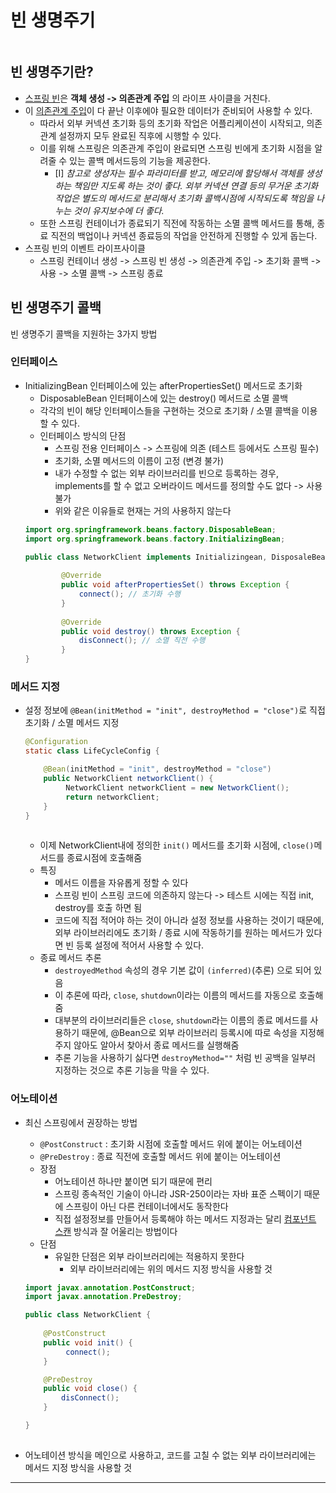 # 빈 생명주기

```table-of-contents
```
## 빈 생명주기란?
- [스프링 빈](스프링%20빈.md)은 **객체 생성 -> 의존관계 주입** 의 라이프 사이클을 거친다.
- 이 [의존관계 주입](../CS/디자인%20패턴/의존관계%20주입.md)이 다 끝난 이후에야 필요한 데이터가 준비되어 사용할 수 있다.
	- 따라서 외부 커넥션 초기화 등의 초기화 작업은 어플리케이션이 시작되고, 의존관계 설정까지 모두 완료된 직후에 시행할 수 있다.
	- 이를 위해 스프링은 의존관계 주입이 완료되면 스프링 빈에게 초기화 시점을 알려줄 수 있는 콜백 메서드등의 기능을 제공한다.
		- [I] *참고로 생성자는 필수 파라미터를 받고, 메모리에 할당해서 객체를 생성하는 책임만 지도록 하는 것이 좋다. 외부 커넥션 연결 등의 무거운 초기화 작업은 별도의 메서드로 분리해서 초기화 콜백시점에 시작되도록 책임을 나누는 것이 유지보수에 더 좋다.*
	- 또한 스프링 컨테이너가 종료되기 직전에 작동하는 소멸 콜백 메서드를 통해, 종료 직전의 백업이나 커넥션 종료등의 작업을 안전하게 진행할 수 있게 돕는다.
- 스프링 빈의 이벤트 라이프사이클
	- 스프링 컨테이너 생성 -> 스프링 빈 생성 -> 의존관계 주입 -> 초기화 콜백 -> 사용 -> 소멸 콜백 -> 스프링 종료

## 빈 생명주기 콜백

빈 생명주기 콜백을 지원하는 3가지 방법
### 인터페이스

- InitializingBean 인터페이스에 있는 afterPropertiesSet() 메서드로 초기화
	- DisposableBean 인터페이스에 있는 destroy() 메서드로 소멸 콜백
	- 각각의 빈이 해당 인터페이스들을 구현하는 것으로 초기화 / 소멸 콜백을 이용할 수 있다.
	- 인터페이스 방식의 단점
		- 스프링 전용 인터페이스 -> 스프링에 의존 (테스트 등에서도 스프링 필수)
		- 초기화, 소멸 메서드의 이름이 고정 (변경 불가)
		- 내가 수정할 수 없는 외부 라이브러리를 빈으로 등록하는 경우, implements를 할 수 없고 오버라이드 메서드를 정의할 수도 없다 -> 사용불가
		- 위와 같은 이유들로 현재는 거의 사용하지 않는다
	```java
	import org.springframework.beans.factory.DisposableBean;
	import org.springframework.beans.factory.InitializingBean;
	
	public class NetworkClient implements Initializingean, DisposaleBean {
		    
		    @Override    
		    public void afterPropertiesSet() throws Exception {
				connect(); // 초기화 수행
			}
			
			@Override
		    public void destroy() throws Exception {
		        disConnect(); // 소멸 직전 수행
		    }
	}

	```

### 메서드 지정

- 설정 정보에 `@Bean(initMethod = "init", destroyMethod = "close")`로 직접 초기화 / 소멸 메서드 지정
	```java
	@Configuration 
	static class LifeCycleConfig {

	    @Bean(initMethod = "init", destroyMethod = "close")
	    public NetworkClient networkClient() {
	         NetworkClient networkClient = new NetworkClient();
	         return networkClient;
		} 
	}
		
	```
	- 이제 NetworkClient내에 정의한 `init()` 메서드를 초기화 시점에, `close()`메서드를 종료시점에 호출해줌
	- 특징
		- 메서드 이름을 자유롭게 정할 수 있다
		- 스프링 빈이 스프링 코드에 의존하지 않는다 -> 테스트 시에는 직접 init, destroy를 호출 하면 됨
		- 코드에 직접 적어야 하는 것이 아니라 설정 정보를 사용하는 것이기 때문에, 외부 라이브러리에도 초기화 / 종료 시에 작동하기를 원하는 메서드가 있다면 빈 등록 설정에 적어서 사용할 수 있다.
	- 종료 메서드 추론
		- `destroyedMethod` 속성의 경우 기본 값이 `(inferred)`(추론) 으로 되어 있음
		- 이 추론에 따라, `close`, `shutdown`이라는 이름의 메서드를 자동으로 호출해줌
		- 대부분의 라이브러리들은 `close`, `shutdown`라는 이름의 종료 메서드를 사용하기 때문에, @Bean으로 외부 라이브러리 등록시에 따로 속성을 지정해주지 않아도 알아서 찾아서 종료 메서드를 실행해줌
		- 추론 기능을 사용하기 싫다면 `destroyMethod=""` 처럼 빈 공백을 일부러 지정하는 것으로 추론 기능을 막을 수 있다.

### 어노테이션

- 최신 스프링에서 권장하는 방법
	- `@PostConstruct` : 초기화 시점에 호출할 메서드 위에 붙이는 어노테이션
	- `@PreDestroy` : 종료 직전에 호출할 메서드 위에 붙이는 어노테이션
	- 장점
		- 어노테이션 하나만 붙이면 되기 때문에 편리
		- 스프링 종속적인 기술이 아니라 JSR-250이라는 자바 표준 스펙이기 때문에 스프링이 아닌 다른 컨테이너에서도 동작한다
		- 직접 설정정보를 만들어서 등록해야 하는 메서드 지정과는 달리 [컴포넌트 스캔](@ComponentScan.md) 방식과 잘 어울리는 방법이다
	- 단점
		- 유일한 단점은 외부 라이브러리에는 적용하지 못한다
			- 외부 라이브러리에는 위의 메서드 지정 방식을 사용할 것

	```java
	import javax.annotation.PostConstruct;
	import javax.annotation.PreDestroy;

	public class NetworkClient {
		
		@PostConstruct
	    public void init() {
			 connect();  
		}

	    @PreDestroy    
	    public void close() {
	        disConnect();
	    }
	
	}
		
	```

- 어노테이션 방식을 메인으로 사용하고, 코드를 고칠 수 없는 외부 라이브러리에는 메서드 지정 방식을 사용할 것






---
